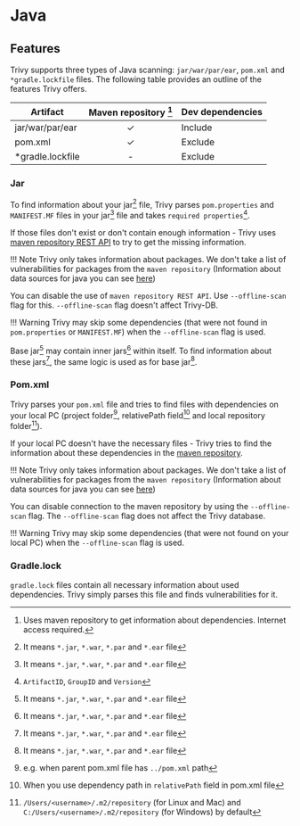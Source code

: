 # Java

## Features
Trivy supports three types of Java scanning: `jar/war/par/ear`, `pom.xml` and `*gradle.lockfile` files.
The following table provides an outline of the features Trivy offers.


| Artifact         |  Maven repository [^1]   | Dev dependencies |
|------------------|:------------------------:|:-----------------|
| jar/war/par/ear  |            ✓             | Include          |
| pom.xml          |            ✓             | Exclude          |
| *gradle.lockfile |            -             | Exclude          |

### Jar
To find information about your jar[^2] file, Trivy parses `pom.properties` and `MANIFEST.MF` files in your jar[^2] file and takes `required properties`[^3].

If those files don't exist or don't contain enough information - Trivy uses [maven repository REST API](https://central.sonatype.org/search/rest-api-guide) to try to get the missing information.

!!! Note
    Trivy only takes information about packages. We don't take a list of vulnerabilities for packages from the `maven repository` (Information about data sources for java you can see [here](../detection/data-source.md))


You can disable the use of `maven repository REST API`. Use `--offline-scan` flag for this. `--offline-scan` flag doesn't affect Trivy-DB.

!!! Warning
    Trivy may skip some dependencies (that were not found in `pom.properties` or `MANIFEST.MF`) when the `--offline-scan` flag is used.

Base jar[^2] may contain inner jars[^2] within itself. To find information about these jars[^2], the same logic is used as for base jar[^2].

### Pom.xml
Trivy parses your `pom.xml` file and tries to find files with dependencies on your local PC (project folder[^4], relativePath field[^5] and local repository folder[^6]).

If your local PC doesn't have the necessary files - Trivy tries to find the information about these dependencies in the [maven repository](https://repo.maven.apache.org/maven2/).

!!! Note
    Trivy only takes information about packages. We don't take a list of vulnerabilities for packages from the `maven repository` (Information about data sources for java you can see [here](../detection/data-source.md))

You can disable connection to the maven repository by using the `--offline-scan` flag. The `--offline-scan` flag does not affect the Trivy database.

!!! Warning
    Trivy may skip some dependencies (that were not found on your local PC) when the `--offline-scan` flag is used.

### Gradle.lock
`gradle.lock` files contain all necessary information about used dependencies. Trivy simply parses this file and finds vulnerabilities for it.

[^1]: Uses maven repository to get information about dependencies. Internet access required.
[^2]: It means `*.jar`, `*.war`, `*.par` and `*.ear` file
[^3]: `ArtifactID`, `GroupID` and `Version`
[^4]: e.g. when parent pom.xml file has `../pom.xml` path
[^5]: When you use dependency path in `relativePath` field in pom.xml file
[^6]: `/Users/<username>/.m2/repository` (for Linux and Mac) and `C:/Users/<username>/.m2/repository` (for Windows) by default